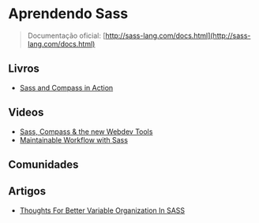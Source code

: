 # Aprendendo Sass

> Documentação oficial: [http://sass-lang.com/docs.html](http://sass-lang.com/docs.html)

## Livros
* [Sass and Compass in Action](http://www.amazon.com/Sass-Compass-Action-Wynn-Netherland/dp/1617290149)

## Videos
* [Sass, Compass & the new Webdev Tools](http://www.youtube.com/watch?v=I92DNpFXa4Q)
* [Maintainable Workflow with Sass](http://www.youtube.com/watch?v=fPAf8dN4G4w)

## Comunidades

## Artigos
* [Thoughts For Better Variable Organization In SASS](http://www.vanseodesign.com/css/variable-organization-in-sass/)